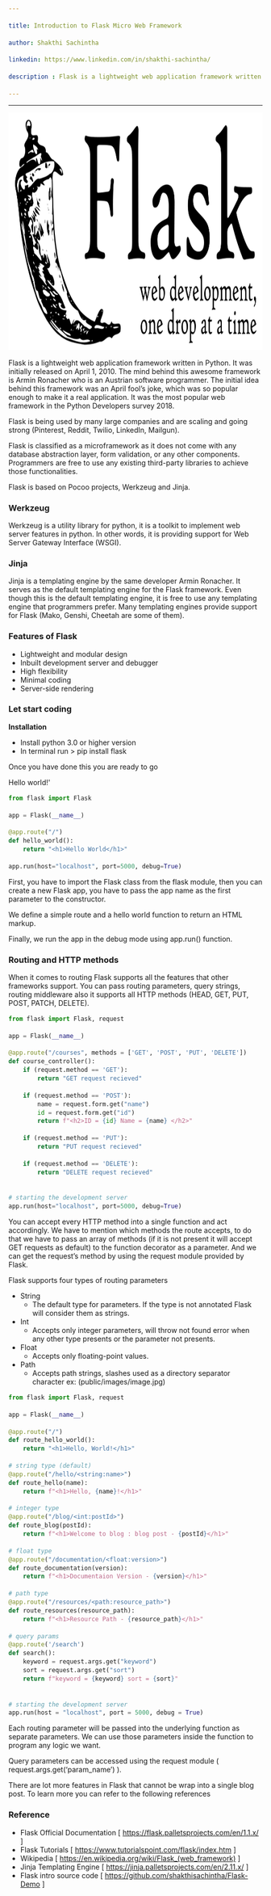 ```yaml
---

title: Introduction to Flask Micro Web Framework

author: Shakthi Sachintha

linkedin: https://www.linkedin.com/in/shakthi-sachintha/

description : Flask is a lightweight web application framework written in Python. It was initially released on April 1, 2010. The mind behind this awesome framework is Armin Ronacher who is an Austrian software programmer. The initial idea behind this framework was an April fool’s joke, which was so popular enough to make it a real application. It was the most popular web framework in the Python Developers survey 2018.

---
```

___

<img src="/img/ss_1_2021_03_19.png" height="470 " width="1200 " />

Flask is a lightweight web application framework written in Python. It was initially released on April 1, 2010. The mind behind this awesome framework is Armin Ronacher who is an Austrian software programmer. The initial idea behind this framework was an April fool’s joke, which was so popular enough to make it a real application. It was the most popular web framework in the Python Developers survey 2018.

Flask is being used by many large companies and are scaling and going strong (Pinterest, Reddit, Twilio, LinkedIn, Mailgun).

Flask is classified as a microframework as it does not come with any database abstraction layer, form validation, or any other components. Programmers are free to use any existing third-party libraries to achieve those functionalities.

Flask is based on Pocoo projects, Werkzeug and Jinja.

### **Werkzeug**

Werkzeug is a utility library for python, it is a toolkit to implement web server features in python. In other words, it is providing support for Web Server Gateway Interface (WSGI).

### **Jinja**

Jinja is a templating engine by the same developer Armin Ronacher. It serves as the default templating engine for the Flask framework. Even though this is the default templating engine, it is free to use any templating engine that programmers prefer. Many templating engines provide support for Flask (Mako, Genshi, Cheetah are some of them).

### **Features of Flask**

- Lightweight and modular design
- Inbuilt development server and debugger
- High flexibility
- Minimal coding
- Server-side rendering

### **Let start coding**

**Installation**

- Install python 3.0 or higher version
- In terminal run > pip install flask

Once you have done this you are ready to go

Hello world!'

```py
from flask import Flask

app = Flask(__name__)

@app.route("/")
def hello_world():
    return "<h1>Hello World</h1>"

app.run(host="localhost", port=5000, debug=True)
```

First, you have to import the Flask class from the flask module, then you can create a new Flask app, you have to pass the app name as the first parameter to the constructor. 

We define a simple route and a hello world function to return an HTML markup.

Finally, we run the app in the debug mode using app.run() function.

### **Routing and HTTP methods**

When it comes to routing Flask supports all the features that other frameworks support. You can pass routing parameters, query strings, routing middleware also it supports all HTTP methods (HEAD, GET, PUT, POST, PATCH, DELETE). 

```py
from flask import Flask, request

app = Flask(__name__)

@app.route("/courses", methods = ['GET', 'POST', 'PUT', 'DELETE'])
def course_controller():
    if (request.method == 'GET'):
        return "GET request recieved"

    if (request.method == 'POST'):
        name = request.form.get("name")
        id = request.form.get("id")
        return f"<h2>ID = {id} Name = {name} </h2>"

    if (request.method == 'PUT'):
        return "PUT request recieved"

    if (request.method == 'DELETE'):
        return "DELETE request recieved"


# starting the development server
app.run(host="localhost", port=5000, debug=True)
```

You can accept every HTTP method into a single function and act accordingly. We have to mention which methods the route accepts, to do that we have to pass an array of methods (if it is not present it will accept GET requests as default) to the function decorator as a parameter.  And we can get the request’s method by using the request module provided by Flask.

Flask supports four types of routing parameters
- String
    - The default type for parameters. If the type is not annotated Flask will consider them as strings.
- Int
    - Accepts only integer parameters, will throw not found error when any other type presents or the parameter not presents.
- Float
    - Accepts only floating-point values.
- Path
    - Accepts path strings, slashes used as a directory separator character
ex: (public/images/image.jpg)

```py
from flask import Flask, request

app = Flask(__name__)

@app.route("/")
def route_hello_world():
    return "<h1>Hello, World!</h1>"

# string type (default)
@app.route("/hello/<string:name>")
def route_hello(name):
    return f"<h1>Hello, {name}!</h1>" 

# integer type
@app.route("/blog/<int:postId>")
def route_blog(postId):
    return f"<h1>Welcome to blog : blog post - {postId}</h1>"

# float type
@app.route("/documentation/<float:version>")
def route_documentation(version):
    return f"<h1>Documentaion Version - {version}</h1>"

# path type
@app.route("/resources/<path:resource_path>")
def route_resources(resource_path):
    return f"<h1>Resource Path - {resource_path}</h1>"

# query params
@app.route('/search')
def search():
    keyword = request.args.get("keyword")
    sort = request.args.get("sort")
    return f"keyword = {keyword} sort = {sort}"


# starting the development server
app.run(host = "localhost", port = 5000, debug = True)
```

Each routing parameter will be passed into the underlying function as separate parameters. We can use those parameters inside the function to program any logic we want.

Query parameters can be accessed using the request module ( request.args.get(‘param_name’) ).

There are lot more features in Flask that cannot be wrap into a single blog post. To learn more you can refer to the following references

### **Reference**

- Flask Official Documentation [ https://flask.palletsprojects.com/en/1.1.x/ ]
- Flask Tutorials [ https://www.tutorialspoint.com/flask/index.htm ]
- Wikipedia [ https://en.wikipedia.org/wiki/Flask_(web_framework) ]
- Jinja Templating Engine [ https://jinja.palletsprojects.com/en/2.11.x/ ]
- Flask intro source code [ https://github.com/shakthisachintha/Flask-Demo ]


